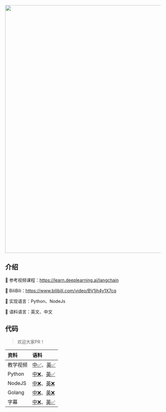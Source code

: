 
<div align="center">
	<a href='https://learn.deeplearning.ai/chatgpt-prompt-eng/lesson/1/introduction' target="_blank" rel="noopener noreferrer">
	<img src="https://user-images.githubusercontent.com/110169811/245044407-3f1de2a3-d089-42b0-8af7-ab2454b293e3.png" width="800" >
	</a>
</div>



## 介绍

🥐 参考视频课程：https://learn.deeplearning.ai/langchain

🍔 BiliBili：https://www.bilibili.com/video/BV1jh4y1X7cq

🥪 实现语言：Python、NodeJs

🍗 语料语言：英文、中文

## 代码

> 欢迎大家PR！

| 资料     | 语料                                                                                                                                                                                       |
|:-------|:-----------------------------------------------------------------------------------------------------------------------------------------------------------------------------------------|
| 教学视频   | <a href="https://www.bilibili.com/video/BV1jh4y1X7cq">中✅</a>、<a href="https://learn.deeplearning.ai/chatgpt-prompt-eng/lesson/2/guidelines">英✅</a>                                       |
| Python | <a href="#">中❌</a>、<a href="./python/en/guidelines.ipynb">英✅</a>                                                                                                                         |
| NodeJS | <a href="./nodejs/cn/readme.md">中❌</a>、<a href="./nodejs/en/readme.md">英❌</a>                                                                                                            
| Golang | <a href="#">中❌</a>、<a href="./golang/en/guidelines.go">英❌</a>                                                                                                                             |
| 字幕     | <a href="./srt">中❌</a>、<a href="./srt">英✅</a>                                                                                                                                            
